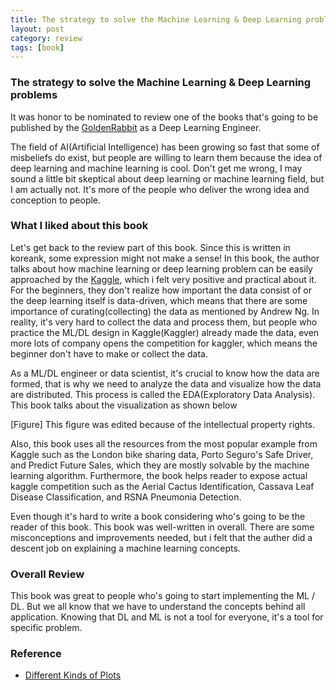 ```yaml
---
title: The strategy to solve the Machine Learning & Deep Learning problems
layout: post
category: review
tags: [book]
---
```


### The strategy to solve the Machine Learning & Deep Learning problems

It was honor to be nominated to review one of the books that's going to be published by the [GoldenRabbit](https://goldenrabbit.co.kr/) as a Deep Learning Engineer.

The field of AI(Artificial Intelligence) has been growing so fast that some of misbeliefs do exist, but people are willing to learn them because the idea of deep learning and machine learning is cool. Don't get me wrong, I may sound a little bit skeptical about deep learning or machine learning field, but I am actually not. It's more of the people who deliver the wrong idea and conception to people.

### What I liked about this book

Let's get back to the review part of this book. Since this is written in koreank, some expression might not make a sense!
In this book, the author talks about how machine learning or deep learning problem can be easily approached by the [Kaggle](https://www.kaggle.com/), which i felt very positive and practical about it. For the beginners, they don't realize how important the data consist of or the deep learning itself is data-driven, which means that there are some importance of curating(collecting) the data as mentioned by Andrew Ng. In reality, it's very hard to collect the data and process them, but people who practice the ML/DL design in Kaggle(Kaggler) already made the data, even more lots of company opens the competition for kaggler, which means the beginner don't have to make or collect the data.

As a ML/DL engineer or data scientist, it's crucial to know how the data are formed, that is why we need to analyze the data and visualize how the data are distributed.
This process is called the EDA(Exploratory Data Analysis). This book talks about the visualization as shown below

[Figure]
This figure was edited because of the intellectual property rights.

Also, this book uses all the resources from the most popular example from Kaggle such as the London bike sharing data, Porto Seguro's Safe Driver, and Predict Future Sales, which they are mostly solvable by the machine learning algorithm. Furthermore, the book helps reader to expose actual kaggle competition such as the Aerial Cactus Identification, Cassava Leaf Disease Classification, and RSNA Pneumonia Detection.

Even though it's hard to write a book considering who's going to be the reader of this book. This book was well-written in overall. There are some misconceptions and improvements needed, but i felt that the auther did a descent job on explaining a machine learning concepts.

### Overall Review

This book was great to people who's going to start implementing the ML / DL. But we all know that we have to understand the concepts behind all application. Knowing that DL and ML is not a tool for everyone, it's a tool for specific problem.

### Reference

* [Different Kinds of Plots](https://github.com/sjang1594/principles_of_plotting_2020/blob/master/plot_types.pdf)
